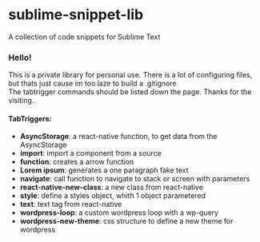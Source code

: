 # sublime-snippet-lib
A collection of code snippets for Sublime Text

<h3>Hello!</h3>
This is a private library for personal use. There is a lot of configuring files, but thats just cause im too laze to build a .gitignore
</br>
The tabtrigger commands should be listed down the page. Thanks for the visiting..

<h4>TabTriggers: </h4>
<ul>
<li><b>AsyncStorage</b>: a react-native function, to get data from the AsyncStorage</li>
<li><b>import</b>: import a component from a source</li>
<li><b>function</b>: creates a arrow function</li>
<li><b>Lorem ipsum</b>: generates a one paragraph fake text</li>
<li><b>navigate</b>: call function to navigate to stack or screen with parameters</li>
<li><b>react-native-new-class</b>: a new class from react-native</li>
<li><b>style</b>: define a styles object, whith 1 object parametered </li>
<li><b>text</b>: text tag from react-native</li>
<li><b>wordpress-loop</b>: a custom wordpress loop with a wp-query</li>
<li><b>wordpress-new-theme</b>: css structure to define a new theme for wordpress</li>
</ul>

